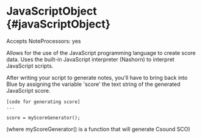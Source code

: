 JavaScriptObject {#javaScriptObject}
================

Accepts NoteProcessors: yes

Allows for the use of the JavaScript programming language to create
score data. Uses the built-in JavaScript interpreter (Nashorn) to
interpret JavaScript scripts.

After writing your script to generate notes, you'll have to bring back
into Blue by assigning the variable 'score' the text string of the
generated JavaScript score.

    [code for generating score]
    ...
             
    score = myScoreGenerator();

(where myScoreGenerator() is a function that will generate Csound SCO)
